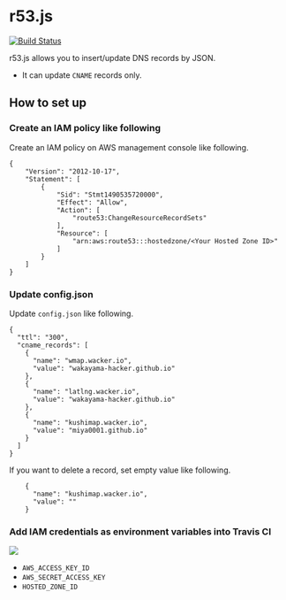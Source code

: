# r53.js

[![Build Status](https://travis-ci.org/wakayama-hacker/r53.svg?branch=master)](https://travis-ci.org/wakayama-hacker/r53)

r53.js allows you to insert/update DNS records by JSON.

* It can update `CNAME` records only.

## How to set up

### Create an IAM policy like following

Create an IAM policy on AWS management console like following.

```
{
    "Version": "2012-10-17",
    "Statement": [
        {
            "Sid": "Stmt1490535720000",
            "Effect": "Allow",
            "Action": [
                "route53:ChangeResourceRecordSets"
            ],
            "Resource": [
                "arn:aws:route53:::hostedzone/<Your Hosted Zone ID>"
            ]
        }
    ]
}
```

### Update config.json

Update `config.json` like following.

```
{
  "ttl": "300",
  "cname_records": [
    {
      "name": "wmap.wacker.io",
      "value": "wakayama-hacker.github.io"
    },
    {
      "name": "latlng.wacker.io",
      "value": "wakayama-hacker.github.io"
    },
    {
      "name": "kushimap.wacker.io",
      "value": "miya0001.github.io"
    }
  ]
}
```

If you want to delete a record, set empty value like following.

```
    {
      "name": "kushimap.wacker.io",
      "value": ""
    }
```

### Add IAM credentials as environment variables into Travis CI

![](https://www.evernote.com/l/ABXLCVDevkdEA515FC0QNX-QPu00Rb0kZIwB/image.png)

* `AWS_ACCESS_KEY_ID`
* `AWS_SECRET_ACCESS_KEY`
* `HOSTED_ZONE_ID`
